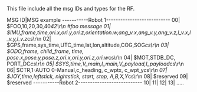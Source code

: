 This file include all the msg IDs and types for the RF.

MSG ID|MSG example
-----------Robot 1---------------------------
00| $FOO,10,20,30,40*42\r\n   #foo message
01| $IMU,frame,time,ori.x,ori.y,ori.z,orientation.w,ang_v.x,ang_v.y,ang_v.z,l_v.x,l_v.y,l_v.z*cs\r\n
02| $GPS,frame,sys_time,UTC_time,lat,lon,altitude,COG,SOG*cs\r\n
03| $ODO,frame, child_frame, time, pose.x,pose.y,pose.z,ori.x,ori.y,ori.z,ori.w*cs\r\n
04| $MOT,STDB_DC, PORT_DC*cs\r\n
05| $SYS,time,V_main,I_main,V_payload,I_payload*cs\r\n
06| $CTR,1-AUTO 0-Manual,c_heading, c_wptx, c_wpt_y*cs\r\n
07| $JOY,time,leftstick, nightstick, start, stop, A,B,X,Y*cs\r\n
08| $reserved
09| $reserved
-----------Robot 2---------------------------
10|
11|
12|
13|
.....